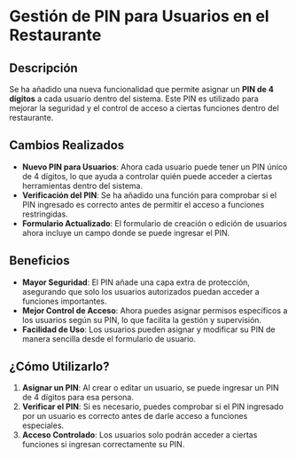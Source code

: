 # Gestión de PIN para Usuarios en el Restaurante

## Descripción

Se ha añadido una nueva funcionalidad que permite asignar un **PIN de 4 dígitos** a cada usuario dentro del sistema. Este PIN es utilizado para mejorar la seguridad y el control de acceso a ciertas funciones dentro del restaurante.

## Cambios Realizados

- **Nuevo PIN para Usuarios**: Ahora cada usuario puede tener un PIN único de 4 dígitos, lo que ayuda a controlar quién puede acceder a ciertas herramientas dentro del sistema.
- **Verificación del PIN**: Se ha añadido una función para comprobar si el PIN ingresado es correcto antes de permitir el acceso a funciones restringidas.
- **Formulario Actualizado**: El formulario de creación o edición de usuarios ahora incluye un campo donde se puede ingresar el PIN.

## Beneficios

- **Mayor Seguridad**: El PIN añade una capa extra de protección, asegurando que solo los usuarios autorizados puedan acceder a funciones importantes.
- **Mejor Control de Acceso**: Ahora puedes asignar permisos específicos a los usuarios según su PIN, lo que facilita la gestión y supervisión.
- **Facilidad de Uso**: Los usuarios pueden asignar y modificar su PIN de manera sencilla desde el formulario de usuario.

## ¿Cómo Utilizarlo?

1. **Asignar un PIN**: Al crear o editar un usuario, se puede ingresar un PIN de 4 dígitos para esa persona.
2. **Verificar el PIN**: Si es necesario, puedes comprobar si el PIN ingresado por un usuario es correcto antes de darle acceso a funciones especiales.
3. **Acceso Controlado**: Los usuarios solo podrán acceder a ciertas funciones si ingresan correctamente su PIN.




